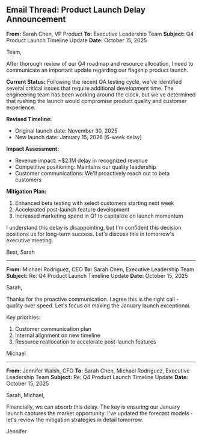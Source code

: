 ## Email Thread: Product Launch Delay Announcement

**From:** Sarah Chen, VP Product
**To:** Executive Leadership Team
**Subject:** Q4 Product Launch Timeline Update
**Date:** October 15, 2025

Team,

After thorough review of our Q4 roadmap and resource allocation, I need to communicate an important update regarding our flagship product launch.

**Current Status:**
Following the recent QA testing cycle, we've identified several critical issues that require additional development time. The engineering team has been working around the clock, but we've determined that rushing the launch would compromise product quality and customer experience.

**Revised Timeline:**
- Original launch date: November 30, 2025
- New launch date: January 15, 2026 (6-week delay)

**Impact Assessment:**
- Revenue impact: ~$2.1M delay in recognized revenue
- Competitive positioning: Maintains our quality leadership
- Customer communications: We'll proactively reach out to beta customers

**Mitigation Plan:**
1. Enhanced beta testing with select customers starting next week
2. Accelerated post-launch feature development
3. Increased marketing spend in Q1 to capitalize on launch momentum

I understand this delay is disappointing, but I'm confident this decision positions us for long-term success. Let's discuss this in tomorrow's executive meeting.

Best,
Sarah

---

**From:** Michael Rodriguez, CEO
**To:** Sarah Chen, Executive Leadership Team
**Subject:** Re: Q4 Product Launch Timeline Update
**Date:** October 15, 2025

Sarah,

Thanks for the proactive communication. I agree this is the right call - quality over speed. Let's focus on making the January launch exceptional.

Key priorities:
1. Customer communication plan
2. Internal alignment on new timeline
3. Resource reallocation to accelerate post-launch features

Michael

---

**From:** Jennifer Walsh, CFO
**To:** Sarah Chen, Michael Rodriguez, Executive Leadership Team
**Subject:** Re: Q4 Product Launch Timeline Update
**Date:** October 15, 2025

Sarah, Michael,

Financially, we can absorb this delay. The key is ensuring our January launch captures the market opportunity. I've updated the forecast models - let's review the mitigation strategies in detail tomorrow.

Jennifer
